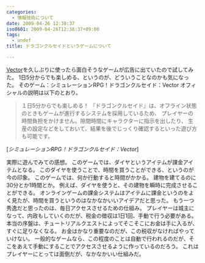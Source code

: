 ```yaml
---
categories:
  - 情報技術について
date: 2009-04-26 12:38:37
iso8601: 2009-04-26T12:38:37+09:00
tags:
  - undef
title: ドラゴンクルセイドというゲームについて

---
```


<p><a href="http://www.vector.co.jp/">Vector</a>を久しぶりに使ったら面白そうなゲームが広告に出ていたので試してみた。
1日5分からでも楽しめる、というのが、どういうことなのかも気になった。
そのゲーム：シミュレーションRPG！ドラゴンクルセイド：Vector
オフィシャルの説明は以下のとおり。</p>

<blockquote cite="http://dragon.vector.jp/beginner/add.html" title="シミュレーションRPG！ドラゴンクルセイド：Vector" class="blockquote"><p>１日5分からでも楽しめる！  『ドラゴンクルセイド』は、オフライン状態のときもゲームが進行するシステムを採用しているため、  プレイヤーの時間負担をかけません。隙間時間にキャラクターに指示を出したり、  生産の設定などをしておいて、結果を後でじっくり確認するといった遊び方も可能です。</p></blockquote>

<div class="cite">[<cite>シミュレーションRPG！ドラゴンクルセイド：Vector</cite>]</div>

<p>
実際に遊んでみての感想。
このゲームでは、ダイヤというアイテムが課金アイテムとなる。
このダイヤを使うことで、時間を買うことができる、というのが今の印象。
このゲームでは、何か行動すると時間がかかる。
建物を建てるのに30分とか1時間とか。
例えば、ダイヤを使うと、その建物を瞬時に完成させることができる。
オンラインゲームの課金システムはアイテムに課金というのをよく見たが、時間を買うというのはなかなかいいアイデアだと思った。
もう一つ秀逸だと思ったのは、毎日アクセスさせるための仕組み。
プレイヤーは城主になって、内政もしていくのだが、税金の徴収は1日1回、手動で行う必要がある。
本当の序盤は、チュートリアルクエストによってそこそこにお金は手に入るが、すぐに足りなくなる。
お金はかなり重要なのだが、この税収がなければやっていけない。
一般的なゲームなら、この程度のことは自動で行われるのだが、そこをあえて手動にすることでアクセスさせるように作っているのだろう。
これはプレイヤーにとっては面倒だが、なかなかいい仕組みだ。</p>
    	